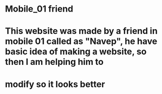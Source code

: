 # Mobile_01 friend
# This website was made by a friend in mobile 01 called as "Navep", he have basic idea of making a website, so then I am helping him to
# modify so it looks better

